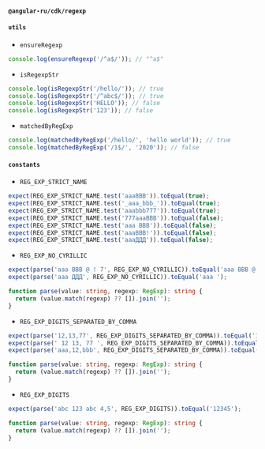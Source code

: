 #### `@angular-ru/cdk/regexp`

#### `utils`

- `ensureRegexp`

```typescript
console.log(ensureRegexp('/^a$/')); // "^a$"
```

- `isRegexpStr`

```typescript
console.log(isRegexpStr('/hello/')); // true
console.log(isRegexpStr('/^abc$/')); // true
console.log(isRegexpStr('HELLO')); // false
console.log(isRegexpStr('123')); // false
```

- `matchedByRegExp`

```typescript
console.log(matchedByRegExp('/hello/', 'hello world')); // true
console.log(matchedByRegExp('/1$/', '2020')); // false
```

#### `constants`

- `REG_EXP_STRICT_NAME`

```typescript
expect(REG_EXP_STRICT_NAME.test('aaaBBB')).toEqual(true);
expect(REG_EXP_STRICT_NAME.test('_aaa_bbb_')).toEqual(true);
expect(REG_EXP_STRICT_NAME.test('aaabbb777')).toEqual(true);
expect(REG_EXP_STRICT_NAME.test('777aaaBBB')).toEqual(false);
expect(REG_EXP_STRICT_NAME.test('aaa BBB')).toEqual(false);
expect(REG_EXP_STRICT_NAME.test('aaaBBB!')).toEqual(false);
expect(REG_EXP_STRICT_NAME.test('aaaДДД')).toEqual(false);
```

- `REG_EXP_NO_CYRILLIC`

```typescript
expect(parse('aaa BBB @ ! 7', REG_EXP_NO_CYRILLIC)).toEqual('aaa BBB @ ! 7');
expect(parse('aaa ДДД', REG_EXP_NO_CYRILLIC)).toEqual('aaa ');

function parse(value: string, regexp: RegExp): string {
  return (value.match(regexp) ?? []).join('');
}
```

- `REG_EXP_DIGITS_SEPARATED_BY_COMMA`

```typescript
expect(parse('12,13,77', REG_EXP_DIGITS_SEPARATED_BY_COMMA)).toEqual('12,13,77');
expect(parse(' 12 13, 77 ', REG_EXP_DIGITS_SEPARATED_BY_COMMA)).toEqual('1213,77');
expect(parse('aaa,12,bbb', REG_EXP_DIGITS_SEPARATED_BY_COMMA)).toEqual('12,');

function parse(value: string, regexp: RegExp): string {
  return (value.match(regexp) ?? []).join('');
}
```

- `REG_EXP_DIGITS`

```typescript
expect(parse('abc 123 abc 4,5', REG_EXP_DIGITS)).toEqual('12345');

function parse(value: string, regexp: RegExp): string {
  return (value.match(regexp) ?? []).join('');
}
```
